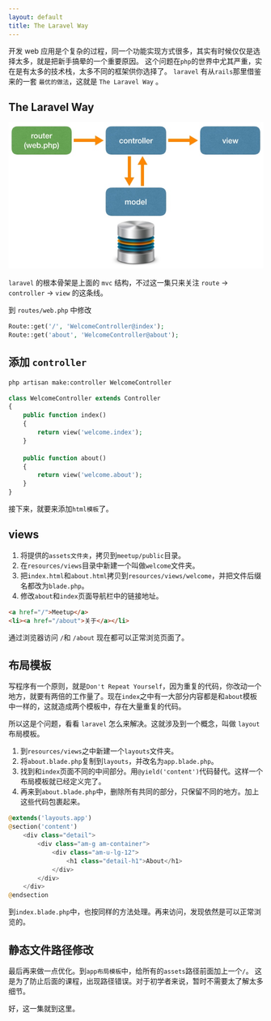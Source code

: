 ```yaml
---
layout: default
title: The Laravel Way
---
```


开发 web 应用是个复杂的过程，同一个功能实现方式很多，其实有时候仅仅是选择太多，就是把新手搞晕的一个重要原因。
这个问题在`php`的世界中尤其严重，实在是有太多的技术栈，太多不同的框架供你选择了。
`laravel` 有从`rails`那里借鉴来的一套 `最优的做法`，这就是 `The Laravel Way` 。


## The Laravel Way

![](media/15094270055608.jpg)

`laravel` 的根本骨架是上面的 `mvc` 结构，不过这一集只来关注 `route` -> `controller` -> `view` 的这条线。

到 `routes/web.php` 中修改

```php
Route::get('/', 'WelcomeController@index');
Route::get('about', 'WelcomeController@about');
```

## 添加 `controller`

```bash
php artisan make:controller WelcomeController
```

```php
class WelcomeController extends Controller
{
    public function index()
    {
        return view('welcome.index');
    }
    
    public function about()
    {
        return view('welcome.about');
    }
}
```

接下来，就要来添加`html模板`了。

## views

1. 将提供的`assets文件夹`，拷贝到`meetup/public`目录。
2. 在`resources/views`目录中新建一个叫做`welcome`文件夹。
3. 把`index.html`和`about.html`拷贝到`resources/views/welcome`，并把文件后缀名都改为`blade.php`。
4. 修改`about`和`index`页面导航栏中的链接地址。

```html
<a href="/">Meetup</a>
<li><a href="/about">关于</a></li>
```

通过浏览器访问 `/`和 `/about` 现在都可以正常浏览页面了。

## 布局模板

写程序有一个原则，就是`Don't Repeat Yourself`，因为重复的代码，你改动一个地方，就要有两倍的工作量了。现在`index`之中有一大部分内容都是和`about`模板中一样的，这就造成两个模板中，存在大量重复的代码。

所以这是个问题，看看 `laravel` 怎么来解决。这就涉及到一个概念，叫做 `layout` 布局模板。

1. 到`resources/views`之中新建一个`layouts`文件夹。
2. 将`about.blade.php`复制到`layouts`，并改名为`app.blade.php`。
3. 找到和`index`页面不同的中间部分。用`@yield('content')`代码替代。这样一个布局模板就已经定义完了。
4. 再来到`about.blade.php`中，删除所有共同的部分，只保留不同的地方。加上这些代码包裹起来。

```php
@extends('layouts.app')
@section('content')
    <div class="detail">
        <div class="am-g am-container">
            <div class="am-u-lg-12">
                <h1 class="detail-h1">About</h1>
            </div>
        </div>
    </div>
@endsection
```

到`index.blade.php`中，也按同样的方法处理。再来访问，发现依然是可以正常浏览的。

## 静态文件路径修改

最后再来做一点优化。到`app布局模板`中，给所有的`assets`路径前面加上一个`/`。
这是为了防止后面的课程，出现路径错误。对于初学者来说，暂时不需要太了解太多细节。

好，这一集就到这里。


